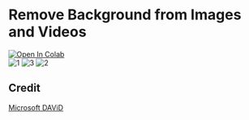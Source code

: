 # Remove Background from Images and Videos
[![Open In Colab](https://colab.research.google.com/assets/colab-badge.svg)](https://colab.research.google.com/github/NeuralFalconYT/Remove-Background/blob/main/DAViD_Background_Remove.ipynb) <br>
![1](https://github.com/user-attachments/assets/9244fa25-1905-42cb-9147-95718815ec8a)
![3](https://github.com/user-attachments/assets/2c8902d9-f765-4bd7-91f2-e817004fa785)
![2](https://github.com/user-attachments/assets/1d69e054-0551-4992-b6fb-f6b53aa57642)
## Credit
[Microsoft DAViD](https://github.com/microsoft/DAViD)
